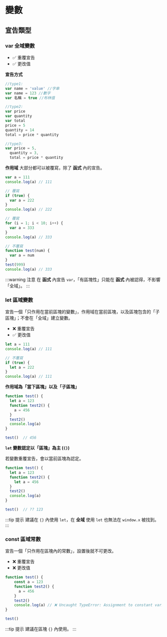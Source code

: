 # 變數

## 宣告類型

### var 全域變數

- ✅ 重覆宣告
- ✅ 更改值


**宣告方式**

```js
//type1:
var name = 'value' //字串
var name = 123 //數字
var 名稱 = true //布林值

//type2:
var price
var quantity
var total
price = 5
quantity = 14
total = price * quantity

//type3:
var price = 5,
  quantity = 3,
  total = price * quantity
```

**作用域**
大部分都可以被覆寫，除了 **函式** 內的宣告。

```js {4-8,10-14,16-21}
var a = 111
console.log(a) // 111

// 覆寫
if (true) {
  var a = 222
}
console.log(a) // 222

// 覆寫
for (i = 1; i < 10; i++) {
  var a = 333
}
console.log(a) // 333

// 不覆寫
function test(num) {
  var a = num
}
test(999)
console.log(a) // 333
```

:::warning 注意
在 **函式** 內宣告 `var`，「有區塊性」只能在 **函式** 內被認得，不影響「全域」。
:::

### let 區域變數
宣告一個「只作用在當前區塊的變數」，作用域在當前區塊，以及區塊包含的「子區塊」；不會在「全域」建立變數。

- ❌ 重覆宣告
- ✅ 更改值

```js {4-8}
let a = 111
console.log(a) // 111

// 不覆寫
if (true) {
  let a = 222
}
console.log(a) // 111
```

**作用域為「當下區塊」以及「子區塊」**

```js {4}
function test() {
  let a = 123
  function test2() {
    a = 456
  }
  test2()
  console.log(a)
} 

test()  // 456
```

**`let` 變數認定以「區塊」為主 (`{}`)**

若變數重覆宣告，會以當前區塊為認定。

```js {4}
function test() {
  let a = 123
  function test2() {
    let a = 456
  }
  test2()
  console.log(a)
} 

test()  // ?? 123
```

:::tip 提示
建議在 `{}` 內使用 `let`，在 **全域** 使用 `let` 也無法在 `window.x` 被找到。
:::

### const 區域常數
宣告一個「只作用在區塊內的常數」，設置後就不可更改。

- ❌ 重覆宣告
- ❌ 更改值

```js {2,4}
function test() {
    const a = 123
    function test2() {
      a = 456
    }
    test2()
    console.log(a) // ❌ Uncaught TypeError: Assignment to constant variable.
}

test()
```
:::tip 提示
建議在區塊 `{}` 內使用。
:::